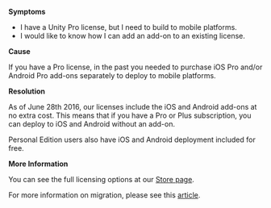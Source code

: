 

**Symptoms**


- I have a Unity Pro license, but I need to build to mobile platforms.
- I would like to know how I can add an add-on to an existing license.



**Cause**



If you have a Pro license, in the past you needed to purchase iOS Pro and/or Android Pro add-ons separately to deploy to mobile platforms.



**Resolution**



As of June 28th 2016, our licenses include the iOS and Android add-ons at no extra cost. This means that if you have a Pro or Plus subscription, you can deploy to iOS and Android without an add-on.



Personal Edition users also have iOS and Android deployment included for free.



**More Information**



You can see the full licensing options at our [Store page](https://store.unity.com/).



For more information on migration, please see this [article](https://support.unity3d.com/hc/en-us/articles/210621663-When-will-I-be-able-to-switch-to-the-new-subscription-).






